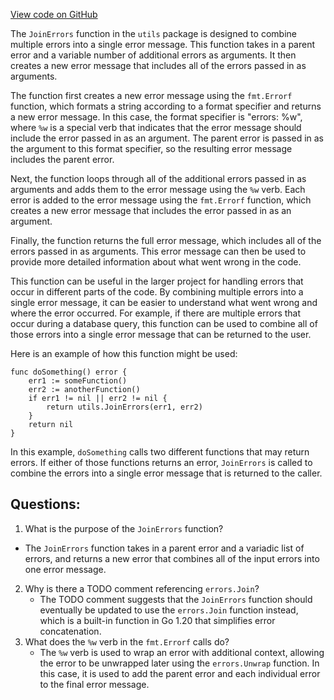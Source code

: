 [View code on GitHub](https://github.com/duality-labs/duality/dex/utils/errors.go)

The `JoinErrors` function in the `utils` package is designed to combine multiple errors into a single error message. This function takes in a parent error and a variable number of additional errors as arguments. It then creates a new error message that includes all of the errors passed in as arguments.

The function first creates a new error message using the `fmt.Errorf` function, which formats a string according to a format specifier and returns a new error message. In this case, the format specifier is "errors: %w", where `%w` is a special verb that indicates that the error message should include the error passed in as an argument. The parent error is passed in as the argument to this format specifier, so the resulting error message includes the parent error.

Next, the function loops through all of the additional errors passed in as arguments and adds them to the error message using the `%w` verb. Each error is added to the error message using the `fmt.Errorf` function, which creates a new error message that includes the error passed in as an argument.

Finally, the function returns the full error message, which includes all of the errors passed in as arguments. This error message can then be used to provide more detailed information about what went wrong in the code.

This function can be useful in the larger project for handling errors that occur in different parts of the code. By combining multiple errors into a single error message, it can be easier to understand what went wrong and where the error occurred. For example, if there are multiple errors that occur during a database query, this function can be used to combine all of those errors into a single error message that can be returned to the user. 

Here is an example of how this function might be used:

```
func doSomething() error {
    err1 := someFunction()
    err2 := anotherFunction()
    if err1 != nil || err2 != nil {
        return utils.JoinErrors(err1, err2)
    }
    return nil
}
```

In this example, `doSomething` calls two different functions that may return errors. If either of those functions returns an error, `JoinErrors` is called to combine the errors into a single error message that is returned to the caller.
## Questions: 
 1. What is the purpose of the `JoinErrors` function?
   - The `JoinErrors` function takes in a parent error and a variadic list of errors, and returns a new error that combines all of the input errors into one error message.
2. Why is there a TODO comment referencing `errors.Join`?
   - The TODO comment suggests that the `JoinErrors` function should eventually be updated to use the `errors.Join` function instead, which is a built-in function in Go 1.20 that simplifies error concatenation.
3. What does the `%w` verb in the `fmt.Errorf` calls do?
   - The `%w` verb is used to wrap an error with additional context, allowing the error to be unwrapped later using the `errors.Unwrap` function. In this case, it is used to add the parent error and each individual error to the final error message.
